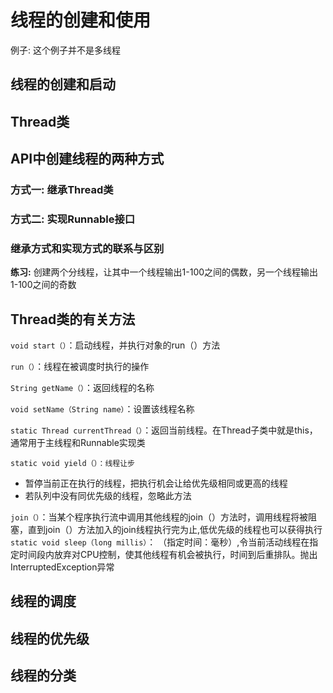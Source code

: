 # 线程的创建和使用

例子: 这个例子并不是多线程



## 线程的创建和启动





## Thread类





## API中创建线程的两种方式



### 方式一: 继承Thread类



### 方式二: 实现Runnable接口



### 继承方式和实现方式的联系与区别

**练习:** 创建两个分线程，让其中一个线程输出1-100之间的偶数，另一个线程输出1-100之间的奇数





## Thread类的有关方法



`void start（）`：启动线程，并执行对象的run（）方法

`run（）`：线程在被调度时执行的操作

`String getName（）`：返回线程的名称

`void setName（String name）`：设置该线程名称

`static Thread currentThread（）`：返回当前线程。在Thread子类中就是this，通常用于主线程和Runnable实现类

`static void yield（）：线程让步`
- 暂停当前正在执行的线程，把执行机会让给优先级相同或更高的线程
- 若队列中没有同优先级的线程，忽略此方法

`join（）`：当某个程序执行流中调用其他线程的join（）方法时，调用线程将被阻塞，直到join（）方法加入的join线程执行完为止,低优先级的线程也可以获得执行
`static void sleep（long millis）`： （指定时间：毫秒）,令当前活动线程在指定时间段内放弃对CPU控制，使其他线程有机会被执行，时间到后重排队。抛出InterruptedException异常







## 线程的调度





## 线程的优先级





## 线程的分类









